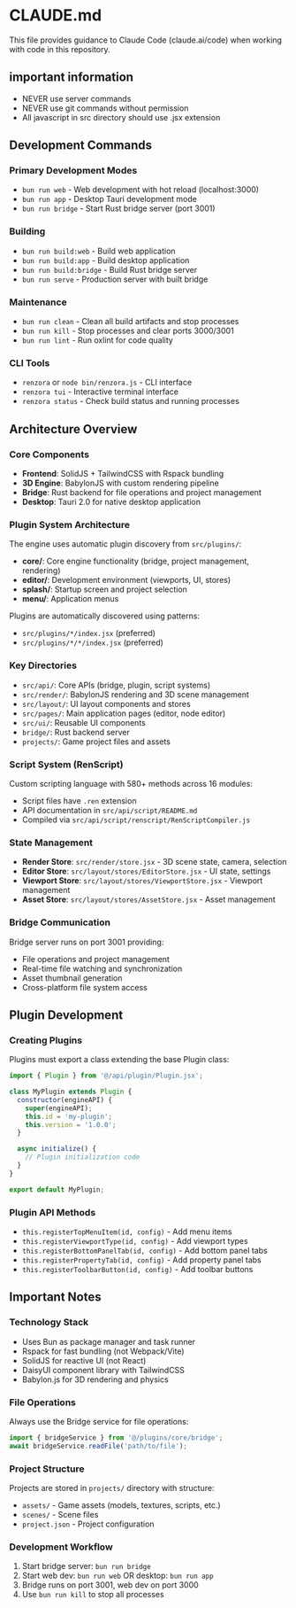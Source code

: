 # CLAUDE.md

This file provides guidance to Claude Code (claude.ai/code) when working with code in this repository.

## important information
- NEVER use server commands
- NEVER use git commands without permission
- All javascript in src directory should use .jsx extension

## Development Commands

### Primary Development Modes
- `bun run web` - Web development with hot reload (localhost:3000)
- `bun run app` - Desktop Tauri development mode
- `bun run bridge` - Start Rust bridge server (port 3001)

### Building
- `bun run build:web` - Build web application
- `bun run build:app` - Build desktop application  
- `bun run build:bridge` - Build Rust bridge server
- `bun run serve` - Production server with built bridge

### Maintenance
- `bun run clean` - Clean all build artifacts and stop processes
- `bun run kill` - Stop processes and clear ports 3000/3001
- `bun run lint` - Run oxlint for code quality

### CLI Tools
- `renzora` or `node bin/renzora.js` - CLI interface
- `renzora tui` - Interactive terminal interface
- `renzora status` - Check build status and running processes

## Architecture Overview

### Core Components
- **Frontend**: SolidJS + TailwindCSS with Rspack bundling
- **3D Engine**: BabylonJS with custom rendering pipeline
- **Bridge**: Rust backend for file operations and project management
- **Desktop**: Tauri 2.0 for native desktop application

### Plugin System Architecture
The engine uses automatic plugin discovery from `src/plugins/`:
- **core/**: Core engine functionality (bridge, project management, rendering)
- **editor/**: Development environment (viewports, UI, stores)  
- **splash/**: Startup screen and project selection
- **menu/**: Application menus

Plugins are automatically discovered using patterns:
- `src/plugins/*/index.jsx` (preferred)
- `src/plugins/*/*/index.jsx` (preferred)

### Key Directories
- `src/api/`: Core APIs (bridge, plugin, script systems)
- `src/render/`: BabylonJS rendering and 3D scene management
- `src/layout/`: UI layout components and stores
- `src/pages/`: Main application pages (editor, node editor)
- `src/ui/`: Reusable UI components
- `bridge/`: Rust backend server
- `projects/`: Game project files and assets

### Script System (RenScript)
Custom scripting language with 580+ methods across 16 modules:
- Script files have `.ren` extension
- API documentation in `src/api/script/README.md`
- Compiled via `src/api/script/renscript/RenScriptCompiler.js`

### State Management
- **Render Store**: `src/render/store.jsx` - 3D scene state, camera, selection
- **Editor Store**: `src/layout/stores/EditorStore.jsx` - UI state, settings
- **Viewport Store**: `src/layout/stores/ViewportStore.jsx` - Viewport management
- **Asset Store**: `src/layout/stores/AssetStore.jsx` - Asset management

### Bridge Communication
Bridge server runs on port 3001 providing:
- File operations and project management
- Real-time file watching and synchronization
- Asset thumbnail generation
- Cross-platform file system access

## Plugin Development

### Creating Plugins
Plugins must export a class extending the base Plugin class:

```javascript
import { Plugin } from '@/api/plugin/Plugin.jsx';

class MyPlugin extends Plugin {
  constructor(engineAPI) {
    super(engineAPI);
    this.id = 'my-plugin';
    this.version = '1.0.0';
  }

  async initialize() {
    // Plugin initialization code
  }
}

export default MyPlugin;
```

### Plugin API Methods
- `this.registerTopMenuItem(id, config)` - Add menu items
- `this.registerViewportType(id, config)` - Add viewport types  
- `this.registerBottomPanelTab(id, config)` - Add bottom panel tabs
- `this.registerPropertyTab(id, config)` - Add property panel tabs
- `this.registerToolbarButton(id, config)` - Add toolbar buttons

## Important Notes

### Technology Stack
- Uses Bun as package manager and task runner
- Rspack for fast bundling (not Webpack/Vite)
- SolidJS for reactive UI (not React)
- DaisyUI component library with TailwindCSS
- Babylon.js for 3D rendering and physics

### File Operations
Always use the Bridge service for file operations:
```javascript
import { bridgeService } from '@/plugins/core/bridge';
await bridgeService.readFile('path/to/file');
```

### Project Structure
Projects are stored in `projects/` directory with structure:
- `assets/` - Game assets (models, textures, scripts, etc.)
- `scenes/` - Scene files
- `project.json` - Project configuration

### Development Workflow
1. Start bridge server: `bun run bridge`
2. Start web dev: `bun run web` OR desktop: `bun run app`
3. Bridge runs on port 3001, web dev on port 3000
4. Use `bun run kill` to stop all processes
